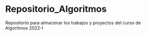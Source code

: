 # Repositorio_Algoritmos
Repositorio para almacenar los trabajos y proyectos del curso de Algoritmos 2022-I
